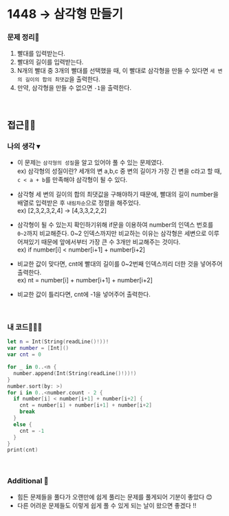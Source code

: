 # 1448 → 삼각형 만들기
### 문제 정리📝
1. 빨대를 입력받는다.
2. 빨대의 길이를 입력받는다.
3. N개의 빨대 중 3개의 빨대를 선택했을 때, 이 빨대로 삼각형을 만들 수 있다면 `세 변의 길이의 합의 최댓값`을 출력한다.
4. 만약, 삼각형을 만들 수 없으면 `-1`을 출력한다.

</br>

## 접근🚶🏻
### 나의 생각 ▾
- 이 문제는 `삼각형의 성질`을 알고 있어야 풀 수 있는 문제였다.  
    ex) 삼각형의 성질이란? 세개의 변 a,b,c 중 변의 길이가 가장 긴 변을 c라고 할 때, `c < a + b`를 만족해야 삼각형이 될 수 있다.

- 삼각형 세 변의 길이의 합의 최댓값을 구해야하기 때문에, 빨대의 길이 number을 배열로 입력받은 후 `내림차순`으로 정렬을 해주었다.  
        ex) [2,3,2,3,2,4] → [4,3,3,2,2,2] 

- 삼각형이 될 수 있는지 확인하기위해 if문을 이용하여 number의 인덱스 번호를 `0~2`까지 비교해준다. 0~2 인덱스까지만 비교하는 이유는 삼각형은 세변으로 이루어져있기 때문에 앞에서부터 가장 큰 수 3개만 비교해주는 것이다.  
    ex) if number[i] < number[i+1] + number[i+2]

- 비교한 값이 맞다면, cnt에 빨대의 길이를 0~2번째 인덱스끼리 더한 것을 넣어주어 출력한다.  
    ex) nt = number[i] + number[i+1] + number[i+2]

- 비교한 값이 틀리다면, cnt에 -1을 넣어주어 출력한다.


</br>


### 내 코드👨🏻‍💻
```swift
let n = Int(String(readLine()!))!
var number = [Int]()
var cnt = 0

for _ in 0..<n {
  number.append(Int(String(readLine()!))!)
}
number.sort(by: >)
for i in 0..<number.count - 2 {
  if number[i] < number[i+1] + number[i+2] {
    cnt = number[i] + number[i+1] + number[i+2]
    break
  }
  else {
    cnt = -1 
  }
}
print(cnt)
```

</br>


### Additional 📂
- 힘든 문제들을 풀다가 오랜만에 쉽게 풀리는 문제를 풀게되어 기분이 좋았다 😊
- 다른 어려운 문제들도 이렇게 쉽게 풀 수 있게 되는 날이 왔으면 좋겠다 !!

